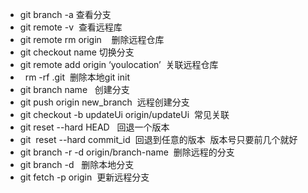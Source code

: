 + git branch -a 查看分支
+ git remote -v  查看远程库
+ git remote rm origin    删除远程仓库
+ git  checkout name 切换分支
+  git remote add origin ‘youlocation’  关联远程仓库
+   rm -rf .git  删除本地git init 
+  git branch  name   创建分支
+  git push origin new_branch  远程创建分支
+ git checkout -b updateUi origin/updateUi  常见关联
+ git  reset --hard HEAD   回退一个版本 
+ git  reset --hard commit_id  回退到任意的版本  版本号只要前几个就好 
+ git branch -r -d origin/branch-name  删除远程的分支
+ git branch -d <BranchName>   删除本地分支
+ git fetch -p origin  更新远程分支  
 




 
 
 
 

